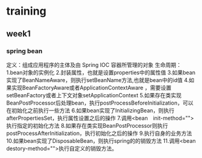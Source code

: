 # training
## week1
### spring bean
  定义：组成应用程序的主体及由 Spring IOC 容器所管理的对象
  生命周期：
    1.bean对象的实例化
    2.封装属性，也就是设置properties中的属性值
    3.如果bean实现了BeanNameAware，则执行setBeanName方法,也就是bean中的id值
    4.如果实现BeanFactoryAware或者ApplicationContextAware ，需要设置setBeanFactory或者上下文对象setApplicationContext
    5.如果存在类实现BeanPostProcessor后处理bean，执行postProcessBeforeInitialization，可以在初始化之前执行一些方法
    6.如果bean实现了InitializingBean，则执行afterPropertiesSet，执行属性设置之后的操作
    7.调用<bean　init-method="">执行指定的初始化方法
    8.如果存在类实现BeanPostProcessor则执行postProcessAfterInitialization，执行初始化之后的操作
    9.执行自身的业务方法
    10.如果bean实现了DisposableBean，则执行spring的的销毁方法
    11.调用<bean　destory-method="">执行自定义的销毁方法。
